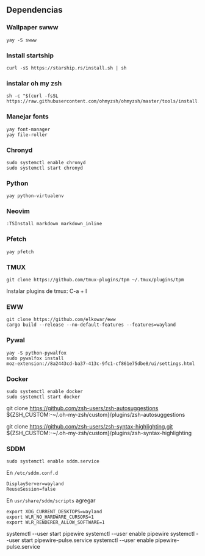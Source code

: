 ## Dependencias 
### Wallpaper swww
```
yay -S swww
```

### Install startship
```
curl -sS https://starship.rs/install.sh | sh
```

### instalar oh my zsh
```
sh -c "$(curl -fsSL https://raw.githubusercontent.com/ohmyzsh/ohmyzsh/master/tools/install.sh)"
```

### Manejar fonts
```
yay font-manager
yay file-roller
```

### Chronyd
```
sudo systemctl enable chronyd
sudo systemctl start chronyd
```

### Python
```
yay python-virtualenv
```

### Neovim
```
:TSInstall markdown markdown_inline
```

### Pfetch
```
yay pfetch
```

### TMUX
```
git clone https://github.com/tmux-plugins/tpm ~/.tmux/plugins/tpm
```

Instalar plugins de tmux: C-a + I

### EWW
```
git clone https://github.com/elkowar/eww
cargo build --release --no-default-features --features=wayland
```
### Pywal
```
yay -S python-pywalfox
sudo pywalfox install
moz-extension://8a2443cd-ba37-413c-9fc1-cf861e75dbe8/ui/settings.html
```

### Docker 
```
sudo systemctl enable docker
sudo systemctl start docker
```

git clone https://github.com/zsh-users/zsh-autosuggestions ${ZSH_CUSTOM:-~/.oh-my-zsh/custom}/plugins/zsh-autosuggestions

git clone https://github.com/zsh-users/zsh-syntax-highlighting.git ${ZSH_CUSTOM:-~/.oh-my-zsh/custom}/plugins/zsh-syntax-highlighting

### SDDM 
```
sudo systemctl enable sddm.service 
```
En ```/etc/sddm.conf.d```
```
DisplayServer=wayland 
ReuseSession=false
```

En ```usr/share/sddm/scripts``` agregar
```
export XDG_CURRENT_DESKTOPS=wayland
export WLR_NO_HARDWARE_CURSORS=1
export WLR_RENDERER_ALLOW_SOFTWARE=1
```

systemctl --user start pipewire
systemctl --user enable pipewire
systemctl --user start pipewire-pulse.service
systemctl --user enable pipewire-pulse.service

